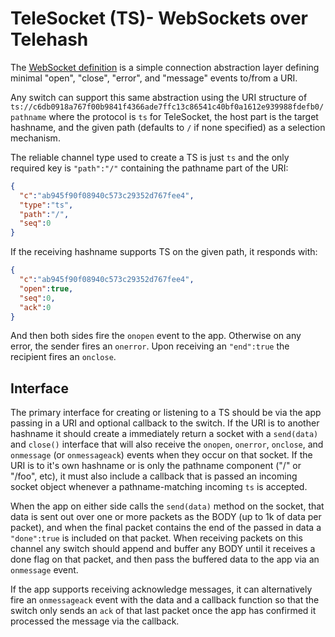 # TeleSocket (TS)- WebSockets over Telehash

The [WebSocket definition](http://dev.w3.org/html5/websockets/) is a simple connection abstraction layer defining minimal "open", "close", "error", and "message" events to/from a URI.

Any switch can support this same abstraction using the URI structure of `ts://c6db0918a767f00b9841f4366ade7ffc13c86541c40bf0a1612e939988fdefb0/pathname` where the protocol is `ts` for TeleSocket, the host part is the target hashname, and the given path (defaults to `/` if none specified) as a selection mechanism.

The reliable channel type used to create a TS is just `ts` and the only required key is `"path":"/"` containing the pathname part of the URI:

```json
{
  "c":"ab945f90f08940c573c29352d767fee4",
  "type":"ts",
  "path":"/",
  "seq":0
}
```

If the receiving hashname supports TS on the given path, it responds with:

```json
{
  "c":"ab945f90f08940c573c29352d767fee4",
  "open":true,
  "seq":0,
  "ack":0
}
```

And then both sides fire the `onopen` event to the app.  Otherwise on any error, the sender fires an `onerror`.  Upon receiving an `"end":true` the recipient fires an `onclose`.

## Interface

The primary interface for creating or listening to a TS should be via the app passing in a URI and optional callback to the switch.  If the URI is to another hashname it should create a immediately return a socket with a `send(data)` and `close()` interface that will also receive the `onopen`, `onerror`, `onclose`, and `onmessage` (or `onmessageack`) events when they occur on that socket.  If the URI is to it's own hashname or is only the pathname component ("/" or "/foo", etc), it must also include a callback that is passed an incoming socket object whenever a pathname-matching incoming `ts` is accepted.

When the app on either side calls the `send(data)` method on the socket, that data is sent out over one or more packets as the BODY (up to 1k of data per packet), and when the final packet contains the end of the passed in data a `"done":true` is included on that packet.  When receiving packets on this channel any switch should append and buffer any BODY until it receives a done flag on that packet, and then pass the buffered data to the app via an `onmessage` event.

If the app supports receiving acknowledge messages, it can alternatively fire an `onmessageack` event with the data and a callback function so that the switch only sends an `ack` of that last packet once the app has confirmed it processed the message via the callback.

